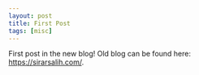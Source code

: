 ```yaml
---
layout: post
title: First Post
tags: [misc]
---
```


First post in the new blog! Old blog can be found here: <a href="https://sirarsalih.com/">https://sirarsalih.com/</a>.
